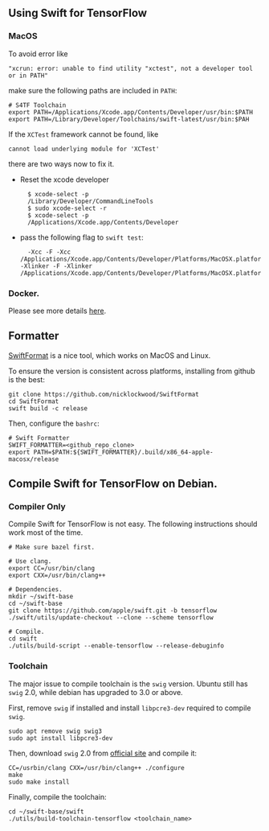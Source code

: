## Using Swift for TensorFlow

### MacOS

To avoid error like

    "xcrun: error: unable to find utility "xctest", not a developer tool or in PATH"

make sure the following paths are included in `PATH`:

    # S4TF Toolchain
    export PATH=/Applications/Xcode.app/Contents/Developer/usr/bin:$PATH
    export PATH=/Library/Developer/Toolchains/swift-latest/usr/bin:$PAH

If the `XCTest` framework cannot be found, like

    cannot load underlying module for 'XCTest'

there are two ways now to fix it.

- Reset the xcode developer

        $ xcode-select -p
        /Library/Developer/CommandLineTools
        $ sudo xcode-select -r
        $ xcode-select -p
        /Applications/Xcode.app/Contents/Developer

- pass the following flag to `swift test`:

        -Xcc -F -Xcc /Applications/Xcode.app/Contents/Developer/Platforms/MacOSX.platform/Developer/Library/Frameworks -Xlinker -F -Xlinker /Applications/Xcode.app/Contents/Developer/Platforms/MacOSX.platform/Developer/Library/Frameworks

### Docker.

Please see more details
[here](https://github.com/xiejw/dockerfiles/blob/master/doc/s4tf.md).

## Formatter

[SwiftFormat](https://github.com/nicklockwood/SwiftFormat) is a nice tool, which
works on MacOS and Linux.

To ensure the version is consistent across platforms, installing from github is
the best:

    git clone https://github.com/nicklockwood/SwiftFormat
    cd SwiftFormat
    swift build -c release

Then, configure the `bashrc`:

    # Swift Formatter
    SWIFT_FORMATTER=<github_repo_clone>
    export PATH=$PATH:${SWIFT_FORMATTER}/.build/x86_64-apple-macosx/release


## Compile Swift for TensorFlow on Debian.

### Compiler Only

Compile Swift for TensorFlow is not easy. The following instructions should work
most of the time.

    # Make sure bazel first.

    # Use clang.
    export CC=/usr/bin/clang
    export CXX=/usr/bin/clang++

    # Dependencies.
    mkdir ~/swift-base
    cd ~/swift-base
    git clone https://github.com/apple/swift.git -b tensorflow
    ./swift/utils/update-checkout --clone --scheme tensorflow

    # Compile.
    cd swift
    ./utils/build-script --enable-tensorflow --release-debuginfo

### Toolchain

The major issue to compile toolchain is the `swig` version. Ubuntu still has
`swig` 2.0, while debian has upgraded to 3.0 or above.

First, remove `swig` if installed and install `libpcre3-dev` required to compile
`swig`.

    sudo apt remove swig swig3
    sudo apt install libpcre3-dev

Then, download `swig` 2.0 from
[official site](https://sourceforge.net/projects/swig/files/swig/swig-2.0.12/)
and compile it:

    CC=/usrbin/clang CXX=/usr/bin/clang++ ./configure
    make
    sudo make install

Finally, compile the toolchain:

    cd ~/swift-base/swift
    ./utils/build-toolchain-tensorflow <toolchain_name>
